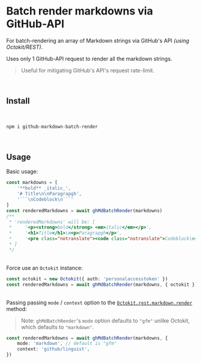 # Batch render markdowns via GitHub-API

For batch-rendering an array of Markdown strings via GitHub's API *(using Octokit/REST)*.

Uses only 1 GitHub-API request to render all the markdown strings.

> Useful for mitigating GitHub's API's request rate-limit.

<br>

## Install

<br>

```bash
npm i github-markdown-batch-render
```

<br>

## Usage

Basic usage:

````typescript
const markdowns = [
    '**bold** _italic_', 
    '# Title\n\nParagrapgh', 
    '```\nCodeblock\n```'
]
const renderedMarkdowns = await ghMdBatchRender(markdowns)
/**
 * 'renderedMarkdowns' will be: [
 *     '<p><strong>bold</strong> <em>italic</em></p>',
 *     '<h1>Title</h1>\n<p>Paragrapgh</p>',
 *     '<pre class="notranslate"><code class="notranslate">Codeblock\n</code></pre>'
 * ]
 */
````

<br>Force use an `Octokit` instance:

```typescript
const octokit = new Octokit({ auth: 'personalaccesstoken' })
const renderedMarkdowns = await ghMdBatchRender(markdowns, { octokit })
```

<br>Passing passing `mode` / `context` option to the [`Octokit.rest.markdown.render`](https://octokit.github.io/rest.js/v19#markdown-render) method:

> Note: `ghMdBatchRender`'s `mode` option defaults to `"gfm"` unlike Octokit, which defaults to `"markdown"`.

```typescript
const renderedMarkdowns = await ghMdBatchRender(markdowns, {
    mode: 'markdown', // default is "gfm"
    context: 'github/linguist',
})
```

